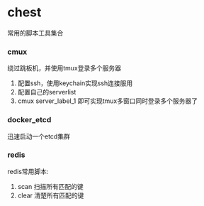 # chest

常用的脚本工具集合
 
### cmux
绕过跳板机，并使用tmux登录多个服务器

1. 配置ssh，使用keychain实现ssh连接服用
2. 配置自己的serverlist
3. cmux server_label_1 即可实现tmux多窗口同时登录多个服务器了

### docker_etcd
迅速启动一个etcd集群

### redis
redis常用脚本:
1. scan 扫描所有匹配的键
2. clear 清楚所有匹配的键
